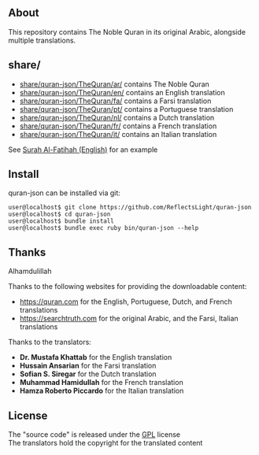 ## About

This repository contains The Noble Quran in its original Arabic, 
alongside multiple translations.

## share/

* [share/quran-json/TheQuran/ar/](share/quran-json/TheQuran/ar/) contains The Noble Quran
* [share/quran-json/TheQuran/en/](share/quran-json/TheQuran/en/) contains an English translation
* [share/quran-json/TheQuran/fa/](share/quran-json/TheQuran/fa/) contains a Farsi translation
* [share/quran-json/TheQuran/pt/](share/quran-json/TheQuran/pt/) contains a Portuguese translation
* [share/quran-json/TheQuran/nl/](share/quran-json/TheQuran/nl/) contains a Dutch translation
* [share/quran-json/TheQuran/fr/](share/quran-json/TheQuran/fr/) contains a French translation
* [share/quran-json/TheQuran/it/](share/quran-json/TheQuran/it/) contains an Italian translation

See [Surah Al-Fatihah (English)](share/quran-json/TheQuran/en/1.json) for an example

## Install

quran-json can be installed via git:

    user@localhost$ git clone https://github.com/ReflectsLight/quran-json
    user@localhost$ cd quran-json
    user@localhost$ bundle install
    user@localhost$ bundle exec ruby bin/quran-json --help

## Thanks

Alhamdulillah

Thanks to the following websites for providing the downloadable content:

  * https://quran.com for the English, Portuguese, Dutch, and French translations
  * https://searchtruth.com for the original Arabic, and the Farsi, Italian translations

Thanks to the translators:

  * __Dr. Mustafa Khattab__ for the English translation
  * __Hussain Ansarian__ for the Farsi translation
  * __Sofian S. Siregar__ for the Dutch translation
  * __Muhammad Hamidullah__ for the French translation
  * __Hamza Roberto Piccardo__ for the Italian translation

## License

The "source code" is released under the [GPL](./LICENSE) license
<br>
The translators hold the copyright for the translated content
